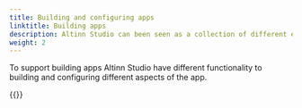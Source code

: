```yaml
---
title: Building and configuring apps
linktitle: Building apps
description: Altinn Studio can been seen as a collection of different editors or applications specialized to create and edit different aspects of an Altinn Studio app.
weight: 2
---
```


To support building apps Altinn Studio have different functionality to building and configuring different aspects of the app. 

{{<children />}}
